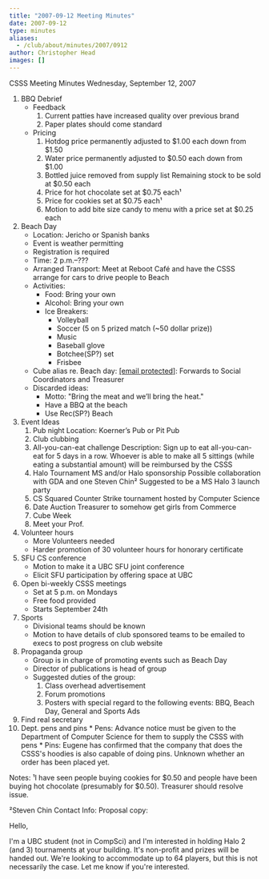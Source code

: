 ```yaml
---
title: "2007-09-12 Meeting Minutes"
date: 2007-09-12
type: minutes
aliases:
  - /club/about/minutes/2007/0912
author: Christopher Head
images: []
---
```


CSSS Meeting Minutes
Wednesday, September 12, 2007

1.  BBQ Debrief
    *   Feedback
        1.  Current patties have increased quality over previous brand
        2.  Paper plates should come standard
    *   Pricing
        1.  Hotdog price permanently adjusted to $1.00 each down from $1.50
        2.  Water price permanently adjusted to $0.50 each down from $1.00
        3.  Bottled juice removed from supply list
            Remaining stock to be sold at $0.50 each
        4.  Price for hot chocolate set at $0.75 each¹
        5.  Price for cookies set at $0.75 each¹
        6.  Motion to add bite size candy to menu with a price set at $0.25 each
2.  Beach Day
    *   Location: Jericho or Spanish banks
    *   Event is weather permitting
    *   Registration is required
    *   Time: 2 p.m.–???
    *   Arranged Transport: Meet at Reboot Café and have the CSSS arrange for cars to drive people to Beach
    *   Activities:
        *   Food: Bring your own
        *   Alcohol: Bring your own
        *   Ice Breakers:
            *   Volleyball
            *   Soccer (5 on 5 prized match (~50 dollar prize))
            *   Music
            *   Baseball glove
            *   Botchee(SP?) set
            *   Frisbee
    *   Cube alias re. Beach day: [\[email protected\]](/cdn-cgi/l/email-protection): Forwards to Social Coordinators and Treasurer
    *   Discarded ideas:
        *   Motto: "Bring the meat and we’ll bring the heat."
        *   Have a BBQ at the beach
        *   Use Rec(SP?) Beach
3.  Event Ideas
    1.  Pub night
        Location: Koerner’s Pub or Pit Pub
    2.  Club clubbing
    3.  All-you-can-eat challenge
        Description: Sign up to eat all-you-can-eat for 5 days in a row. Whoever is able to make all 5 sittings (while eating a substantial amount) will be reimbursed by the CSSS
    4.  Halo Tournament
        MS and/or Halo sponsorship
        Possible collaboration with GDA and one Steven Chin²
        Suggested to be a MS Halo 3 launch party
    5.  CS Squared
        Counter Strike tournament hosted by Computer Science
    6.  Date Auction
        Treasurer to somehow get girls from Commerce
    7.  Cube Week
    8.  Meet your Prof.
4.  Volunteer hours
    *   More Volunteers needed
    *   Harder promotion of 30 volunteer hours for honorary certificate
5.  SFU CS conference
    *   Motion to make it a UBC SFU joint conference
    *   Elicit SFU participation by offering space at UBC
6.  Open bi-weekly CSSS meetings
    *   Set at 5 p.m. on Mondays
    *   Free food provided
    *   Starts September 24th
7.  Sports
    *   Divisional teams should be known
    *   Motion to have details of club sponsored teams to be emailed to execs to post progress on club website
8.  Propaganda group
    *   Group is in charge of promoting events such as Beach Day
    *   Director of publications is head of group
    *   Suggested duties of the group:
        1.  Class overhead advertisement
        2.  Forum promotions
        3.  Posters with special regard to the following events:
            BBQ, Beach Day, General and Sports Ads
9.  Find real secretary
10.  Dept. pens and pins
    *   Pens:
        Advance notice must be given to the Department of Computer Science for them to supply the CSSS with pens
    *   Pins:
        Eugene has confirmed that the company that does the CSSS's hoodies is also capable of doing pins. Unknown whether an order has been placed yet.

Notes:
¹I have seen people buying cookies for $0.50 and people have been buying hot chocolate (presumably for $0.50). Treasurer should resolve issue.

²Steven Chin
Contact Info: <omitted from public minutes for privacy reasons>
Proposal copy:

Hello,

I'm a UBC student (not in CompSci) and I'm interested in holding Halo 2 (and 3) tournaments at your building. It's non-profit and prizes will be handed out. We're looking to accommodate up to 64 players, but this is not necessarily the case. Let me know if you're interested.
